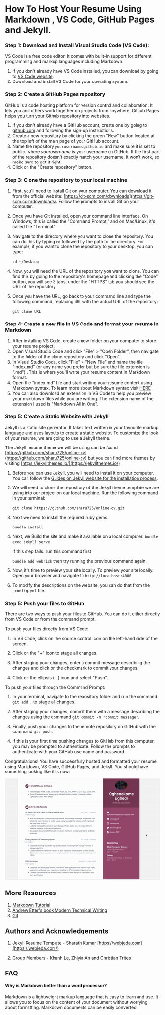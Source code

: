 # How To Host Your Resume Using Markdown , VS Code, GitHub Pages and Jekyll.


### Step 1: Download and Install Visual Studio Code (VS Code):

VS Code is a free code editor. It comes with built-in support for different programming and markup languages including Markdown.

1. If you don't already have VS Code installed, you can download by going to [VS Code website](https://code.visualstudio.com/).
2. Download and install VS Code for your operating system.


### Step 2: Create a GitHub Pages repository

GitHub is  a code hosting platform for version control and collaboration. It lets you and others work together on projects from anywhere. Github Pages helps you turn your Github repository into websites.

1. If you don't already have a GitHub account, create one by going to [github.com](github.com) and following the sign-up instructions.
2. Create a new repository by clicking the green "New" button located at the top left of the main page of your GitHub account.
3. Name the repository `yourusername.github.io` and make sure it is set to public. where _yourusername_ is your username on GitHub. If the first part of the repository doesn’t exactly match your username, it won’t work, so make sure to get it right.
4. Click on the "Create repository" button.

### Step 3: Clone the repository to your local machine

1.  First, you'll need to install Git on your computer. You can download it from the official website: [https://git-scm.com/downloads](https://git-scm.com/downloads). Follow the prompts to install Git on your computer.
    
2.  Once you have Git installed, open your command line interface. On Windows, this is called the "Command Prompt," and on Mac/Linux, it's called the "Terminal."
    
3.  Navigate to the directory where you want to clone the repository. You can do this by typing `cd` followed by the path to the directory. For example, if you want to clone the repository to your desktop, you can type:

	   `cd ~/Desktop`

5.  Now, you will need the URL of the repository you want to clone. You can find this by going to the repository's homepage and clicking the "Code" button, you will see 3 tabs, under the "HTTPS" tab you should see the URL of the repository.
    
6.  Once you have the URL, go back to your command line and type the following command, replacing `URL` with the actual URL of the repository:

	`git clone URL` 

### Step 4: Create a new file in VS Code and format your resume in Markdown 

 1.  After installing VS Code, create a new folder on your computer to store your resume project.  
 2.  Open Visual Studio Code and click "File" > "Open Folder", then navigate to the folder of the clone repository and click "Open".  
 3.   In Visual Studio Code, click "File" > "New File" and name the file "index.md" (or any name you prefer but be sure the file extension is ".md") . This is where you'll write your resume content in Markdown format.
 4.  Open the "index.md" file and start writing your resume content using Markdown syntax. To learn more about Markdown syntax visit  [HERE](https://www.markdowntutorial.com/) 
 5. You can also download an extension in VS Code to help you preview your markdown files while you are writing. The extension name of the extension I used is "Markdown All in One". 

### Step 5: Create a Static Website with Jekyll 

  Jekyll is a static site generator. It takes text written in your favourite markup language and uses layouts to create a static website. To customize the look of your resume, we are going to use a Jekyll theme.

The Jekyll resume theme we will be using can be found [https://github.com/sharu725/online-cv](https://github.com/sharu725/online-cv) but you can find more themes by visiting [https://jekyllthemes.io/](https://jekyllthemes.io/)

  1. Before you can use Jekyll, you will need to install it on your computer.  You can follow the [Guides on Jekyll website for the installation process](https://jekyllrb.com/docs/installation/).
  
  2. We will need to clone the repository of the Jekyll theme template we are using into our project on our local machine. Run the following command in your terminal:
  
		`git clone https://github.com/sharu725/online-cv.git`
3.  Next we need to install the required ruby gems.

	`bundle install`
	
4. Next, we Build the site and make it available on a local computer.
	`bundle exec jekyll serve`
	
	If this step fails. run this command first 
	
	`bundle add webrick` 
	then try running the previous command again. 
	
5. Now, it's time to preview your site locally. To preview your site locally. Open your browser and navigate to `http://localhost:4000`
	
6. To modify the descriptions on the website, you can do that from the `_config.yml` file.
  
### Step 5: Push your files to GitHub

There are two ways to push your files to GitHub. You can do it either directly from VS Code or from the command prompt. 

To push your files directly from VS Code:
1.  In VS Code, click on the source control icon on the left-hand side of the screen.

2.  Click on the "+" icon to stage all changes.

3.  After staging your changes, enter a commit message describing the changes and click on the checkmark to commit your changes.

4.  Click on the ellipsis (...) icon and select "Push".

To push your files through the Command Prompt: 

1.  In your terminal, navigate to the repository folder and run the command `git add .` to stage all changes.
    
2.  After staging your changes, commit them with a message describing the changes using the command `git commit -m "commit message"`.
    
3.  Finally, push your changes to the remote repository on GitHub with the command `git push`.
    
4.  If this is your first time pushing changes to GitHub from this computer, you may be prompted to authenticate. Follow the prompts to authenticate with your GitHub username and password.

  Congratulations! You have successfully hosted and formatted your resume using Markdown, VS Code, GitHub Pages, and Jekyll. You should have something looking like this now: 

![Resume Preview](assets/resume_preview.gif) 

## More Resources
 
1. [Markdown Tutorial](https://www.markdowntutorial.com/) 
2. [Andrew Etter's book Modern Technical Writing](https://a.co/d/4H7ERuI)
3. [Git](https://www.w3schools.com/git/)

 ## Authors and Acknowledgements 
 
1. Jekyll Resume Template -  Sharath Kumar [https://webjeda.com](https://webjeda.com/)

2. Group Members - Khanh Le,  Zhiyin An and Christian Trites 

## FAQ

#### Why is Markdown better than a word processor?

Markdown is a lightweight markup language that is easy to learn and use. It allows you to focus on the content of your document without worrying about formatting. Markdown documents can be easily converted